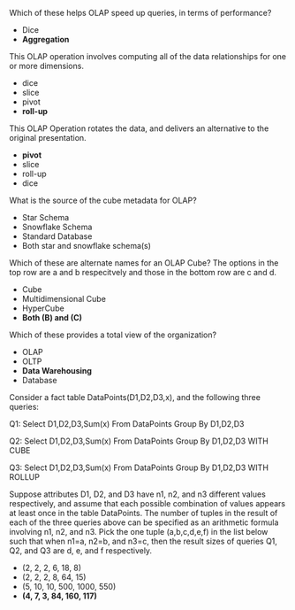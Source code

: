 Which of these helps OLAP speed up queries, in terms of performance?

- Dice
- **Aggregation**

This OLAP operation involves computing all of the data relationships for one or more dimensions.
- dice
- slice
- pivot
- **roll-up** 

This OLAP Operation rotates the data, and delivers an alternative to the original presentation. 
- **pivot**
- slice
- roll-up
- dice

What is the source of the cube metadata for OLAP?
- Star Schema
- Snowflake Schema
- Standard Database
- Both star and snowflake schema(s)

Which of these are alternate names for an OLAP Cube? The options in the top row are a and b respecitvely and those in the bottom row are c and d.
- Cube
- Multidimensional Cube
- HyperCube
- **Both (B) and (C)**

Which of these provides a total view of the organization?
- OLAP
- OLTP
- **Data Warehousing**
- Database

Consider a fact table DataPoints(D1,D2,D3,x), and the following three queries: 

Q1: Select D1,D2,D3,Sum(x) From DataPoints Group By D1,D2,D3

Q2: Select D1,D2,D3,Sum(x) From DataPoints Group By D1,D2,D3 WITH CUBE

Q3: Select D1,D2,D3,Sum(x) From DataPoints Group By D1,D2,D3 WITH ROLLUP

Suppose attributes D1, D2, and D3 have n1, n2, and n3 different values respectively, and assume that each possible combination of values appears at least once in the table DataPoints. The number of tuples in the result of each of the three queries above can be specified as an arithmetic formula involving n1, n2, and n3. Pick the one tuple (a,b,c,d,e,f) in the list below such that when n1=a, n2=b, and n3=c, then the result sizes of queries Q1, Q2, and Q3 are d, e, and f respectively.

- (2, 2, 2, 6, 18, 8)
- (2, 2, 2, 8, 64, 15)
- (5, 10, 10, 500, 1000, 550)
- **(4, 7, 3, 84, 160, 117)**
